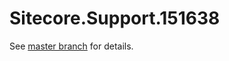 # Sitecore.Support.151638

See [master branch](https://github.com/sitecoresupport/Sitecore.Support.151638) for details.